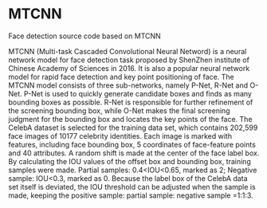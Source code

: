 # MTCNN
Face detection source code based on MTCNN

   MTCNN (Multi-task Cascaded Convolutional Neural Netword) is a neural network model for face detection task proposed by ShenZhen institute of Chinese Academy of Sciences in 2016. It is also a popular neural network model for rapid face detection and key point positioning of face. The MTCNN model consists of three sub-networks, namely P-Net, R-Net and O-Net. P-Net is used to quickly generate candidate boxes and finds as many bounding boxes as possible. R-Net is responsible for further refinement of the screening bounding box, while O-Net makes the final screening judgment for the bounding box and locates the key points of the face.
   The CelebA dataset is selected for the training data set, which contains 202,599 face images of 10177 celebrity identities. Each image is marked with features, including face bounding box, 5 coordinates of face-feature points and 40 attributes. A random shift is made at the center of the face label box. By calculating the IOU values of the offset box and bounding box, training samples were made. Partial samples: 0.4<IOU<0.65, marked as 2; Negative sample: IOU<0.3, marked as 0. Because the label box of the CelebA data set itself is deviated, the IOU threshold can be adjusted when the sample is made, keeping the positive sample: partial sample: negative sample =1:1:3.
